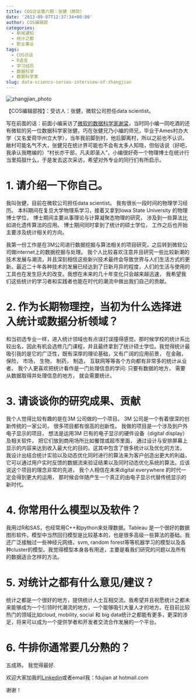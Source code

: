 ```yaml
---
title: COS访谈第六期：张健（微软）
date: '2013-09-07T12:37:34+00:00'
author: COS编辑部
categories:
  - 新闻通知
  - 统计之都
  - 职业事业
tags:
  - COS访谈
  - R语言
  - 学习经历
  - 数据科学
  - 数据科学家
slug: data-sciencs-series-interview-of-zhangjian
---
```


![zhangjian_photo](https://uploads.cosx.org/2013/08/zhangjian_photo.jpg)

【COS编辑部按】：受访人：张健，微软公司担任data scientist。

写在前面的话：前面小编采访了[微软的数据科学家谢梁](/2013/08/interview_of_xie_liang/)，当时同小编一同吃酒的还有微软的另一位数据科学家张健，巧在张健兄乃小编的师兄，毕业于Ames村办大学（又名爱荷华州立大学），当年我前脚到村，他后脚离村，所以之前也不认识。敝村可能名气不大，张健兄在统计界可能也不会有太多人知晓，但俗话说（好吧，我承认我瞎编的）“村长亦干部，凡夫即圣人”，小编很好奇一个物理博士在统计行当里捣鼓什么，于是发去这次采访，希望对外专业的同行们有所启示。 <!--more-->

# 1. 请介绍一下你自己。
  
我叫张健，目前在微软公司担任data scientist。 我有很长一段时间的物理学习经历。 本科期间在复旦大学物理系学习，接着又拿到Iowa State University 的物理博士学位， 博士期间主要从事理论与计算凝聚态物理的研究， 涉及到一些算法比如进化遗传算法的应用。 博士期间同时拿到了统计的硕士学位， 工作之后也开始主要涉及统计相关的方向。

我第一份工作是在3M公司进行数据挖掘与算法相关的项目研究，之后转到微软公司做internet上的数据挖掘与处理。 我个人比较喜欢注意并且研究一些比较新潮的技术发展与潮流，并且深刻相信这些新兴技术最终会导致世界与人们生活方式的更新。最近二十年各种技术的发展已经达到了日新月异的程度，人们的生活与使用的工具也在发生巨大的改变。我想在未来的几十年变化只会越来越迅速， 我希望我们这些统计的学习者和实践者也能在时代的潮流中做出我们自己的贡献。

# 2. 作为长期物理控，当初为什么选择进入统计或数据分析领域？

和当初选专业一样，进入统计领域也有点误打误撞得感觉。那时候学校的统计系比较出名，因此有机会选修几门课程，并且最终拿到了统计硕士学位。我觉得统计最吸引我的是它的广泛性，既有深厚的理论基础，又有广阔的应用前景， 在金融， 保险， 市场， 生物， 制药， 制造， 互联网等等各个方向都有非常多的统计从业者。 我个人更喜欢把统计看作是一门处理信息的学问: 只要有数据的地方， 需要从数据取得并处理信息的地方， 就会需要统计。

# 3. 请谈谈你的研究成果、贡献

我个人觉得比较有趣的是在3M 公司做的一个项目。 3M 公司是一个有着很深的创新传统的一家公司， 很多项目都有很高的创新性。 我做的项目是一个涉及到户外电子显示的项目， 想法是运用3M 已有的电子显示的硬件设备（digital display）及相关软件， 把它们放到商用场所比如餐馆或超市里面， 通过设计与安排屏幕上显示的内容来达到收入最大化的目的。这其中包含了很多统计以及优化的方法， 我设计出结合统计实验以及动态优化同时进行的算法来为客户创造出更大的利益，它可以通过用户实时反馈的数据流来验证结果以及同时动态优化系统的算法。应该说这个项目的理念非常的先进， 我个人相信在未来digital everywhere 的时代一定会得到更大的运用， 那时候会伴随产生一个真正的由电子显示代替传统显示的新时代。

# 4. 你常用什么模型以及软件？

我用过R和SAS，也经常用C++和python来处理数据。Tableau 是一个很好的数据图形软件。模型中当然回归模型是比较基本的，也是很多高级一些算法的基础。我还广泛接触过一些神经元网络，svm, random forest等等机器学习的模型以及各种cluster的模型。我觉得模型本身各有用途，主要是看我们研究的问题以及所有的数据适合怎样的方法。

# 5. 对统计之都有什么意见/建议？

统计之都是一个很好的地方，提供统计人士互相交流。我希望并且祝愿统计之都未来能够成为一个引领时代潮流的地方，一个能够吸引大量人才的地方。在目前比较热门的领域比如cloud, mobility, social 和 big data统计之都能有更多，更深的涉足，将来可以成为一个提供学者和开发者交流合作发展的一个平台。

# 6. 牛排你通常要几分熟的？

五成熟， 我觉得最好.

欢迎大家加我的[Linkedin](http://www.linkedin.com/profile/view?id=57165019)或者email我：fdujian at hotmail.com

谢谢！
